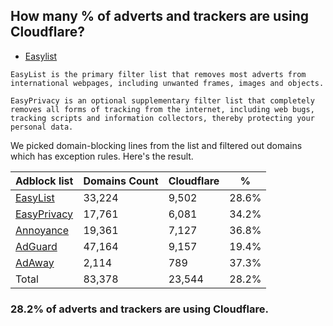 ## How many % of adverts and trackers are using Cloudflare?


- [Easylist](https://web.archive.org/web/20210516110248/https://easylist.to/)
```
EasyList is the primary filter list that removes most adverts from international webpages, including unwanted frames, images and objects.

EasyPrivacy is an optional supplementary filter list that completely removes all forms of tracking from the internet, including web bugs, tracking scripts and information collectors, thereby protecting your personal data.
```


We picked domain-blocking lines from the list and filtered out domains which has exception rules.
Here's the result.


| Adblock list | Domains Count | Cloudflare | % |
| --- | --- | --- | --- |
| [EasyList](https://easylist.to/easylist/easylist.txt) | 33,224 | 9,502 | 28.6% |
| [EasyPrivacy](https://easylist.to/easylist/easyprivacy.txt) | 17,761 | 6,081 | 34.2% |
| [Annoyance](https://secure.fanboy.co.nz/fanboy-annoyance.txt) | 19,361 | 7,127 | 36.8% |
| [AdGuard](https://adguardteam.github.io/AdGuardSDNSFilter/Filters/filter.txt) | 47,164 | 9,157 | 19.4% |
| [AdAway](https://raw.githubusercontent.com/AdAway/adaway.github.io/master/hosts.txt) | 2,114 | 789 | 37.3% |
| Total | 83,378 | 23,544 | 28.2% |


### 28.2% of adverts and trackers are using Cloudflare.